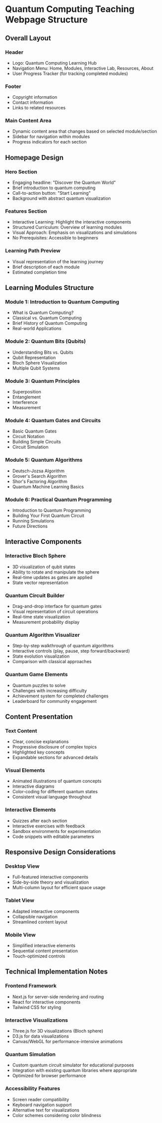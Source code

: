 # Quantum Computing Teaching Webpage Structure

## Overall Layout

### Header
- Logo: Quantum Computing Learning Hub
- Navigation Menu: Home, Modules, Interactive Lab, Resources, About
- User Progress Tracker (for tracking completed modules)

### Footer
- Copyright information
- Contact information
- Links to related resources

### Main Content Area
- Dynamic content area that changes based on selected module/section
- Sidebar for navigation within modules
- Progress indicators for each section

## Homepage Design

### Hero Section
- Engaging headline: "Discover the Quantum World"
- Brief introduction to quantum computing
- Call-to-action button: "Start Learning"
- Background with abstract quantum visualization

### Features Section
- Interactive Learning: Highlight the interactive components
- Structured Curriculum: Overview of learning modules
- Visual Approach: Emphasis on visualizations and simulations
- No Prerequisites: Accessible to beginners

### Learning Path Preview
- Visual representation of the learning journey
- Brief description of each module
- Estimated completion time

## Learning Modules Structure

### Module 1: Introduction to Quantum Computing
- What is Quantum Computing?
- Classical vs. Quantum Computing
- Brief History of Quantum Computing
- Real-world Applications

### Module 2: Quantum Bits (Qubits)
- Understanding Bits vs. Qubits
- Qubit Representation
- Bloch Sphere Visualization
- Multiple Qubit Systems

### Module 3: Quantum Principles
- Superposition
- Entanglement
- Interference
- Measurement

### Module 4: Quantum Gates and Circuits
- Basic Quantum Gates
- Circuit Notation
- Building Simple Circuits
- Circuit Simulation

### Module 5: Quantum Algorithms
- Deutsch-Jozsa Algorithm
- Grover's Search Algorithm
- Shor's Factoring Algorithm
- Quantum Machine Learning Basics

### Module 6: Practical Quantum Programming
- Introduction to Quantum Programming
- Building Your First Quantum Circuit
- Running Simulations
- Future Directions

## Interactive Components

### Interactive Bloch Sphere
- 3D visualization of qubit states
- Ability to rotate and manipulate the sphere
- Real-time updates as gates are applied
- State vector representation

### Quantum Circuit Builder
- Drag-and-drop interface for quantum gates
- Visual representation of circuit operations
- Real-time state visualization
- Measurement probability display

### Quantum Algorithm Visualizer
- Step-by-step walkthrough of quantum algorithms
- Interactive controls (play, pause, step forward/backward)
- State evolution visualization
- Comparison with classical approaches

### Quantum Game Elements
- Quantum puzzles to solve
- Challenges with increasing difficulty
- Achievement system for completed challenges
- Leaderboard for community engagement

## Content Presentation

### Text Content
- Clear, concise explanations
- Progressive disclosure of complex topics
- Highlighted key concepts
- Expandable sections for advanced details

### Visual Elements
- Animated illustrations of quantum concepts
- Interactive diagrams
- Color-coding for different quantum states
- Consistent visual language throughout

### Interactive Elements
- Quizzes after each section
- Interactive exercises with feedback
- Sandbox environments for experimentation
- Code snippets with editable parameters

## Responsive Design Considerations

### Desktop View
- Full-featured interactive components
- Side-by-side theory and visualization
- Multi-column layout for efficient space usage

### Tablet View
- Adapted interactive components
- Collapsible navigation
- Streamlined content layout

### Mobile View
- Simplified interactive elements
- Sequential content presentation
- Touch-optimized controls

## Technical Implementation Notes

### Frontend Framework
- Next.js for server-side rendering and routing
- React for interactive components
- Tailwind CSS for styling

### Interactive Visualizations
- Three.js for 3D visualizations (Bloch sphere)
- D3.js for data visualizations
- Canvas/WebGL for performance-intensive animations

### Quantum Simulation
- Custom quantum circuit simulator for educational purposes
- Integration with existing quantum libraries where appropriate
- Optimized for browser performance

### Accessibility Features
- Screen reader compatibility
- Keyboard navigation support
- Alternative text for visualizations
- Color schemes considering color blindness
